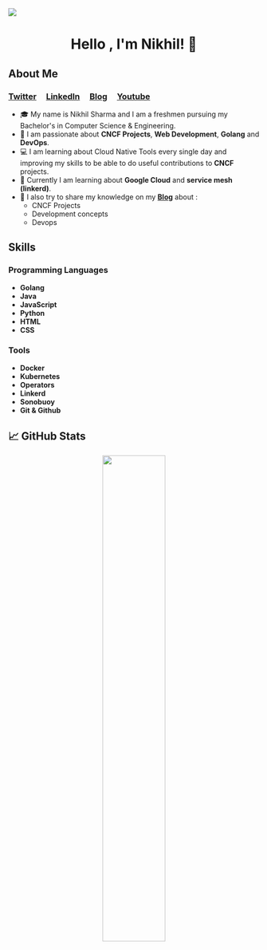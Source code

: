 
<img align="center" src="https://i.imgur.com/4ASafy0.png">

<h1 align="center">Hello , I'm Nikhil! <span class="wave">👋</span></h1>


## About Me

### **[Twitter](https://twitter.com/nikhilstwt)**&nbsp;&nbsp;&nbsp;&nbsp;&nbsp;**[LinkedIn](https://www.linkedin.com/in/nikhil-sharma-3884261b2/)**&nbsp;&nbsp;&nbsp;&nbsp;&nbsp;**[Blog](https://nikhilsblog.hashnode.dev/)**&nbsp;&nbsp;&nbsp;&nbsp;&nbsp;**[Youtube](https://www.youtube.com/channel/UC13FZ3U7cuLIGN9lOo_8cQQ)**


- :mortar_board: My name is Nikhil Sharma and I am a freshmen pursuing my Bachelor's in Computer Science & Engineering. 
- :raising_hand: I am passionate about **CNCF Projects**, **Web Development**, **Golang** and **DevOps**.
- :computer: I am learning about Cloud Native Tools every single day and improving my skills to be able to do useful contributions to **CNCF** projects.
-  🌱 Currently I am learning about **Google Cloud** and **service mesh (linkerd)**.
- :cowboy_hat_face: I also try to share my knowledge on my **[Blog](https://nikhilsblog.hashnode.dev/)** about :
	- CNCF Projects
	- Development concepts
	- Devops

## Skills 



### Programming Languages
- **Golang**
- **Java**
- **JavaScript**
- **Python**
- **HTML**
- **CSS**

### Tools
- **Docker** 
- **Kubernetes**
- **Operators**
- **Linkerd**
- **Sonobuoy**
- **Git & Github**

<h2> 📈 GitHub Stats </h2>

<!-- ![](https://github-readme-stats.vercel.app/api?username=NikhilSharmaWe&show_icons=true&theme=tokyonight)  -->
<p align="center">
	
  <img width="50%" src="https://github-readme-stats.vercel.app/api?username=NikhilSharmaWe&show_icons=true&theme=algolia&hide_border=true" />
<!--   <img width="48%" src="https://github-readme-streak-stats.herokuapp.com/?user=NikhilSharmaWe&theme=algolia&hide_border=true" /> -->
</p>
